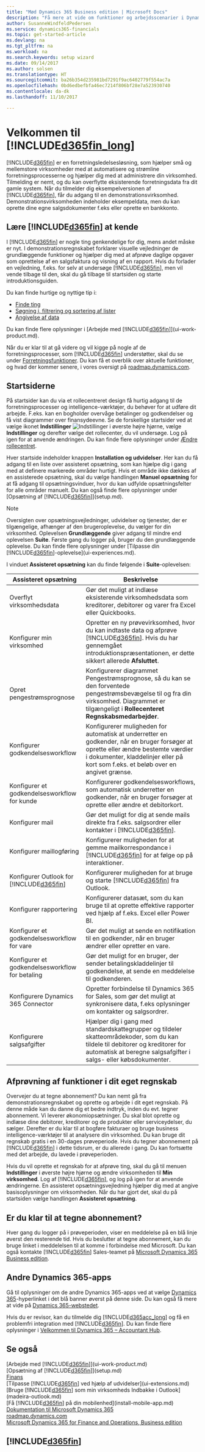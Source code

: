 ```yaml
---
title: "Mød Dynamics 365 Business edition | Microsoft Docs"
description: "Få mere at vide om funktioner og arbejdsscenarier i Dynamics 365 Business edition, der er en forretningsstyringsløsning til små og mellemstore virksomheder."
author: SusanneWindfeldPedersen
ms.service: dynamics365-financials
ms.topic: get-started-article
ms.devlang: na
ms.tgt_pltfrm: na
ms.workload: na
ms.search.keywords: setup wizard
ms.date: 09/14/2017
ms.author: solsen
ms.translationtype: HT
ms.sourcegitcommit: ba26b354d235981bd7291f9ac6402779f554ac7a
ms.openlocfilehash: 0bd6edbefbfa46ec7214f806bf28e7a523930740
ms.contentlocale: da-dk
ms.lasthandoff: 11/10/2017

---
```

# <a name="welcome-to-included365finlongincludesd365finlongmdmd"></a>Velkommen til [!INCLUDE[d365fin_long](includes/d365fin_long_md.md)]
[!INCLUDE[d365fin](includes/d365fin_md.md)] er en forretningsledelsesløsning, som hjælper små og mellemstore virksomheder med at automatisere og strømline forretningsprocesserne og hjælper dig med at administrere din virksomhed. Tilmelding er nemt, og du kan overflytte eksisterende forretningsdata fra dit gamle system.
Når du tilmelder dig eksempelversionen af [!INCLUDE[d365fin](includes/d365fin_md.md)], får du adgang til en demonstrationsvirksomhed. Demonstrationsvirksomheden indeholder eksempeldata, men du kan oprette dine egne salgsdokumenter f.eks eller oprette en bankkonto.  

## <a name="get-to-know-included365finincludesd365finmdmd"></a>Lære [!INCLUDE[d365fin](includes/d365fin_md.md)] at kende
I [!INCLUDE[d365fin](includes/d365fin_md.md)] er nogle ting genkendelige for dig, mens andet måske er nyt. I demonstrationsregnskabet forklarer visuelle vejledninger de grundlæggende funktioner og hjælper dig med at afprøve daglige opgaver som oprettelse af en salgsfaktura og visning af en rapport. Hvis du forlader en vejledning, f.eks. for selv at undersøge [!INCLUDE[d365fin](includes/d365fin_md.md)], men vil vende tilbage til den, skal du gå tilbage til startsiden og starte introduktionsguiden.  

Du kan finde hurtige og nyttige tip i:  

* [Finde ting](ui-search.md)  
* [Søgning i, filtrering og sortering af lister](ui-enter-criteria-filters.md)  
* [Angivelse af data](ui-enter-data.md)  

Du kan finde flere oplysninger i [Arbejde med [!INCLUDE[d365fin](includes/d365fin_md.md)]](ui-work-product.md).  

Når du er klar til at gå videre og vil kigge på nogle af de forretningsprocesser, som [!INCLUDE[d365fin](includes/d365fin_md.md)] understøtter, skal du se under [Forretningsfunktioner](madeira-business-functionality.md). Du kan få et overblik over aktuelle funktioner, og hvad der kommer senere, i vores oversigt på [roadmap.dynamics.com](https://roadmap.dynamics.com/#edition=1#application=a56e2c12-2a92-e611-80dc-c4346bac0910#status=3a708a86-ae97-e611-80df-c4346baceb68).  

## <a name="the-home-pages"></a>Startsiderne
På startsider kan du via et rollecentreret design få hurtig adgang til de forretningsprocesser og intelligence-værktøjer, du behøver for at udføre dit arbejde. F.eks. kan en bogholder overvåge betalinger og godkendelser og få vist diagrammer over finansydeevne. Se de forskellige startsider ved at vælge ikonet **Indstillinger** ![Indstillinger](media/ui-experience/settings_icon_small.png "Ikonet Indstillinger for rollecenter") i øverste højre hjørne, vælge **Indstillinger** og derefter vælge det rollecenter, du vil undersøge. Log på igen for at anvende ændringen. Du kan finde flere oplysninger under [Ændre rollecentret](change-role.md).  

Hver startside indeholder knappen **Installation og udvidelser**. Her kan du få adgang til en liste over assisteret opsætning, som kan hjælpe dig i gang med at definere markerede områder hurtigt. Hvis et område ikke dækkes af en assisterede opsætning, skal du vælge handlingen **Manuel opsætning** for at få adgang til opsætningsvinduer, hvor du kan udfylde opsætningsfelter for alle områder manuelt. Du kan også finde flere oplysninger under [Opsætning af [!INCLUDE[d365fin](includes/d365fin_md.md)]](setup.md).  

> [!NOTE]  
>   Oversigten over opsætningsvejledninger, udvidelser og tjenester, der er tilgængelige, afhænger af den brugeroplevelse, du vælger for din virksomhed. Oplevelsen **Grundlæggende** giver adgang til mindre end oplevelsen **Suite**. Første gang du logger på, bruger du den grundlæggende oplevelse. Du kan finde flere oplysninger under [Tilpasse din [!INCLUDE[d365fin](includes/d365fin_md.md)]-oplevelse](ui-experiences.md).  

I vinduet **Assisteret opsætning** kan du finde følgende i **Suite**-oplevelsen:

| Assisteret opsætning | Beskrivelse |
| --- | --- |
| Overflyt virksomhedsdata |Gør det muligt at indlæse eksisterende virksomhedsdata som kreditorer, debitorer og varer fra Excel eller Quickbooks. |
| Konfigurer min virksomhed |Opretter en ny prøvevirksomhed, hvor du kan indtaste data og afprøve [!INCLUDE[d365fin](includes/d365fin_md.md)]. Hvis du har gennemgået introduktionspræsentationen, er dette sikkert allerede **Afsluttet**. |
| Opret pengestrømsprognose |Konfigurerer diagrammet Pengestrømsprognose, så du kan se den forventede pengestrømsbevægelse til og fra din virksomhed. Diagrammet er tilgængeligt i **Rollecenteret Regnskabsmedarbejder**. |
| Konfigurer godkendelsesworkflow |Konfigurerer muligheden for automatisk at underretter en godkender, når en bruger forsøger at oprette eller ændre bestemte værdier i dokumenter, kladdelinjer eller på kort som f.eks. et beløb over en angivet grænse. |
| Konfigurer et godkendelsesworkflow for kunde |Konfigurerer godkendelsesworkflows, som automatisk underretter en godkender, når en bruger forsøger at oprette eller ændre et debitorkort. |
| Konfigurer mail |Gør det muligt for dig at sende mails direkte fra f.eks. salgsordrer eller kontakter i [!INCLUDE[d365fin](includes/d365fin_md.md)]. |
| Konfigurer maillogføring |Konfigurerer muligheden for at gemme mailkorrespondance i [!INCLUDE[d365fin](includes/d365fin_md.md)] for at følge op på interaktioner. |
| Konfigurer Outlook for [!INCLUDE[d365fin](includes/d365fin_md.md)] |Konfigurerer muligheden for at bruge og starte [!INCLUDE[d365fin](includes/d365fin_md.md)] fra Outlook. |
| Konfigurer rapportering |Konfigurerer datasæt, som du kan bruge til at oprette effektive rapporter ved hjælp af f.eks. Excel eller Power BI. |
| Konfigurer et godkendelsesworkflow for vare |Gør det muligt at sende en notifikation til en godkender, når en bruger ændrer eller opretter en vare. |
| Konfigurer et godkendelsesworkflow for betaling |Gør det muligt for en bruger, der sender betalingskladdelinjer til godkendelse, at sende en meddelelse til godkenderen. |
| Konfigurere Dynamics 365 Connector |Opretter forbindelse til Dynamics 365 for Sales, som gør det muligt at synkronisere data, f.eks oplysninger om kontakter og salgsordrer. |
| Konfigurere salgsafgifter |Hjælper dig i gang med standardskattegrupper og tildeler skatteområdekoder, som du kan tildele til debitorer og kreditorer for automatisk at beregne salgsafgifter i salgs- eller købsdokumenter. |

## <a name="trying-things-out-in-your-own-company"></a>Afprøvning af funktioner i dit eget regnskab
Overvejer du at tegne abonnement? Du kan nemt gå fra demonstrationsregnskabet og oprette og arbejde i dit eget regnskab. På denne måde kan du danne dig et bedre indtryk, inden du evt. tegner abonnement. Vi leverer økonomiopsætninger. Du skal blot oprette og indlæse dine debitorer, kreditorer og de produkter eller serviceydelser, du sælger. Derefter er du klar til at bogføre fakturaer og bruge business intelligence-værktøjer til at analysere din virksomhed. Du kan bruge dit regnskab gratis i en 30-dages prøveperiode. Hvis du tegner abonnement på [!INCLUDE[d365fin](includes/d365fin_md.md)] i dette tidsrum, er du allerede i gang. Du kan fortsætte med det arbejde, du lavede i prøveperioden.  

Hvis du vil oprette et regnskab for at afprøve ting, skal du gå til menuen **Indstillinger** i øverste højre hjørne og ændre virksomheden til **Min virksomhed**. Log af [!INCLUDE[d365fin](includes/d365fin_md.md)], og log på igen for at anvende ændringerne. En assisteret opsætningsvejledning hjælper dig med at angive basisoplysninger om virksomheden. Når du har gjort det, skal du på startsiden vælge handlingen **Assisteret opsætning**.  

## <a name="ready-to-subscribe"></a>Er du klar til at tegne abonnement?
Hver gang du logger på i prøveperioden, viser en meddelelse på en blå linje øverst den resterende tid. Hvis du beslutter at tegne abonnement, kan du bruge linket i meddelelsen til at komme i forbindelse med Microsoft. Du kan også kontakte [!INCLUDE[d365fin](includes/d365fin_md.md)] Sales-teamet på [Microsoft Dynamics 365 Business edition](https://go.microsoft.com/fwlink/?linkid=828707).  

## <a name="other-dynamics-365-apps"></a>Andre Dynamics 365-apps
Gå til oplysninger om de andre Dynamics 365-apps ved at vælge [Dynamics 365](https://docs.microsoft.com/dynamics365)-hyperlinket i det blå banner øverst på denne side. Du kan også få mere at vide på [Dynamics 365-webstedet](https://www.microsoft.com/en-us/dynamics365/).  

Hvis du er revisor, kan du tilmelde dig [!INCLUDE[d365acc_long](includes/d365acc_long_md.md)] og få en problemfri integration med [!INCLUDE[d365fin](includes/d365fin_md.md)]. Du kan finde flere oplysninger i [Velkommen til Dynamics 365 – Accountant Hub](/dynamics365/accountants/index).

## <a name="see-also"></a>Se også
[Arbejde med [!INCLUDE[d365fin](includes/d365fin_md.md)]](ui-work-product.md)  
[Opsætning af [!INCLUDE[d365fin](includes/d365fin_md.md)]](setup.md)  
[Finans](finance.md)  
[Tilpasse [!INCLUDE[d365fin](includes/d365fin_md.md)] ved hjælp af udvidelser](ui-extensions.md)  
[Bruge [!INCLUDE[d365fin](includes/d365fin_md.md)] som min virksomheds Indbakke i Outlook](madeira-outlook.md)  
[Få [!INCLUDE[d365fin](includes/d365fin_md.md)] på din mobilenhed](install-mobile-app.md)  
[Dokumentation til Microsoft Dynamics 365](https://docs.microsoft.com/en-us/dynamics365/#pivot=solutions&panel=solutions_financials)  
[roadmap.dynamics.com](https://roadmap.dynamics.com/#edition=1#application=a56e2c12-2a92-e611-80dc-c4346bac0910#status=3a708a86-ae97-e611-80df-c4346baceb68)  
[Microsoft Dynamics 365 for Finance and Operations, Business edition](https://go.microsoft.com/fwlink/?linkid=828707)  

## [!INCLUDE[d365fin](includes/free_trial_md.md)]

